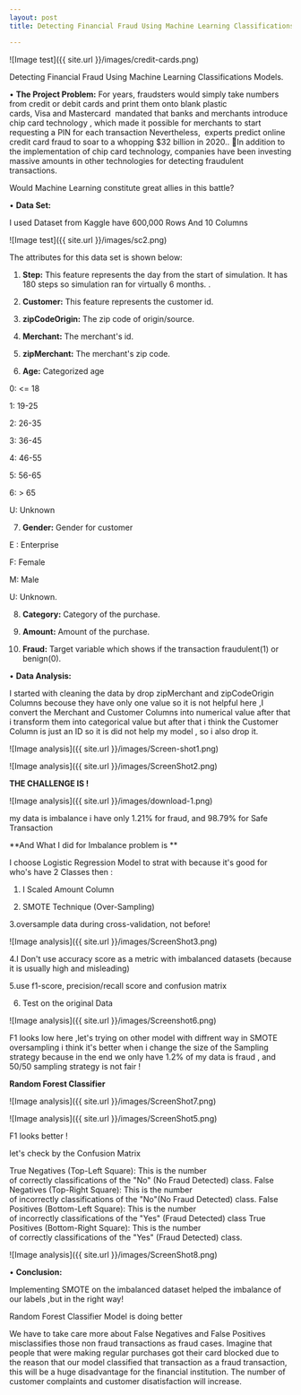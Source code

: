 ```yaml
---
layout: post
title: Detecting Financial Fraud Using Machine Learning Classifications Models.

---
```


![Image test]({{ site.url }}/images/credit-cards.png)

Detecting Financial Fraud Using Machine Learning Classifications Models.



•	**The Project Problem:**
For years, fraudsters would simply take numbers from credit or debit cards and print them onto blank plastic cards, Visa and Mastercard 
mandated that banks and merchants introduce  chip card technology , which made it possible for merchants to start requesting a PIN for each transaction
Nevertheless,  experts predict online credit card fraud to soar to a whopping $32 billion in 2020.. 
In addition to the implementation of chip card technology, companies have been investing massive amounts in other technologies for detecting fraudulent transactions.


Would Machine Learning constitute great allies in this battle?



•	**Data Set:**

I used Dataset from Kaggle have 600,000 Rows And 10 Columns 

![Image test]({{ site.url }}/images/sc2.png)


 The attributes for this data set is shown below:


1.	**Step:** This feature represents the day from the start of simulation. It has 180 steps so simulation ran for virtually 6 months.
.

2.  **Customer:** This feature represents the customer id.

3.	**zipCodeOrigin:** The zip code of origin/source.

4.	**Merchant:** The merchant's id.

5.	**zipMerchant:** The merchant's zip code.

6.	**Age:** Categorized age

0: <= 18

1: 19-25

2: 26-35

3: 36-45

4: 46-55

5: 56-65

6: > 65

U: Unknown


7.  **Gender:** Gender for customer

E : Enterprise

F: Female

M: Male

U: Unknown.

8.	**Category:** Category of the purchase.

9.	**Amount:** Amount of the purchase.

10.	**Fraud:** Target variable which shows if the transaction fraudulent(1) or benign(0).



•	**Data Analysis:**

I started with cleaning the data by drop zipMerchant and zipCodeOrigin Columns becouse they have only one value so it is not helpful here 
,I convert the Merchant and Customer Columns into numerical value after that i transform them into categorical value
but after that i think the Customer Column is just an ID so it is did not help my model , so i also drop it.


![Image analysis]({{ site.url }}/images/Screen-shot1.png)


![Image analysis]({{ site.url }}/images/ScreenShot2.png)

**THE CHALLENGE IS !**


 ![Image analysis]({{ site.url }}/images/download-1.png)

my data is imbalance i have only 1.21% for fraud, and 98.79% for Safe Transaction
 
 **And What I did for Imbalance problem is **
 
 I choose Logistic Regression Model to strat with because it's good for who's have 2 Classes
 then :

 1. I Scaled Amount Column 

2. SMOTE Technique (Over-Sampling)

3.oversample data during cross-validation, not before!

![Image analysis]({{ site.url }}/images/ScreenShot3.png)

4.I Don't use accuracy score as a metric with imbalanced datasets (because it is usually high and misleading)

5.use f1-score, precision/recall score and confusion matrix

6.	Test on the original Data

![Image analysis]({{ site.url }}/images/Screenshot6.png)

F1 looks low here ,let's trying on other model with diffrent way in SMOTE oversampling 
i think it's better when i change the size of the Sampling strategy 
because in the end we only have 1.2% of my data is fraud , and 50/50 sampling strategy is not fair !

**Random Forest Classifier**

![Image analysis]({{ site.url }}/images/ScreenShot7.png)


![Image analysis]({{ site.url }}/images/ScreenShot5.png)

F1 looks better ! 

let's check by the Confusion Matrix


True Negatives (Top-Left Square): This is the number of correctly classifications of the "No" (No Fraud Detected) class.
False Negatives (Top-Right Square): This is the number of incorrectly classifications of the "No"(No Fraud Detected) class.
False Positives (Bottom-Left Square): This is the number of incorrectly classifications of the "Yes" (Fraud Detected) class
True Positives (Bottom-Right Square): This is the number of correctly classifications of the "Yes" (Fraud Detected) class.




![Image analysis]({{ site.url }}/images/ScreenShot8.png)

•	**Conclusion:**

Implementing SMOTE on the imbalanced dataset helped the imbalance of our labels ,but in the right way!

Random Forest Classifier Model is doing better  

We have to take care more about False Negatives and False Positives misclassifies those non fraud transactions as fraud cases. 
Imagine that people that were making regular purchases got their card blocked due to the reason that our model classified that transaction as a fraud transaction,
this will be a huge disadvantage for the financial institution.
The number of customer complaints and customer disatisfaction will increase. 

